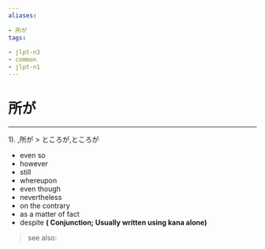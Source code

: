 ```yaml
---
aliases:
    
- 所が
tags:
    
- jlpt-n3
- common
- jlpt-n1
---
```


# 所が
---
1).
,所が > ところが,ところが

- even so
- however
- still
- whereupon
- even though
- nevertheless
- on the contrary
- as a matter of fact
- despite
**( Conjunction; Usually written using kana alone)**
> see also: 
            